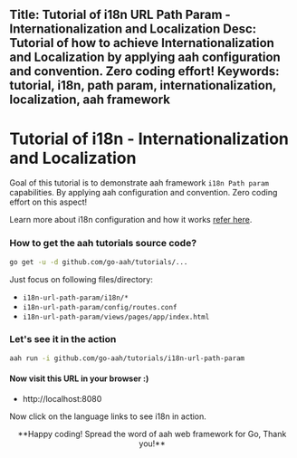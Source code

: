 Title: Tutorial of i18n URL Path Param - Internationalization and Localization
Desc: Tutorial of how to achieve Internationalization and Localization by applying aah configuration and convention. Zero coding effort!
Keywords: tutorial, i18n, path param, internationalization, localization, aah framework
---
# Tutorial of i18n - Internationalization and Localization

Goal of this tutorial is to demonstrate aah framework `i18n Path param` capabilities. By applying aah configuration and convention. Zero coding effort on this aspect!

Learn more about i18n configuration and how it works [refer here](/i18n.html).

### How to get the aah tutorials source code?

```bash
go get -u -d github.com/go-aah/tutorials/...
```
Just focus on following files/directory:

  * `i18n-url-path-param/i18n/*`
  * `i18n-url-path-param/config/routes.conf`
  * `i18n-url-path-param/views/pages/app/index.html`

### Let's see it in the action

```bash
aah run -i github.com/go-aah/tutorials/i18n-url-path-param
```

#### Now visit this URL in your browser :)

  * http://localhost:8080

Now click on the language links to see i18n in action.

<center>**Happy coding! Spread the word of aah web framework for Go, Thank you!**</center>
